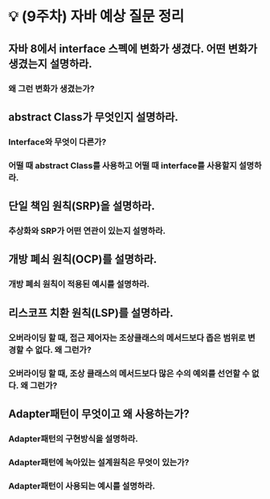 # 💡 (9주차) 자바 예상 질문 정리
## 자바 8에서 interface 스펙에 변화가 생겼다. 어떤 변화가 생겼는지 설명하라.

### 왜 그런 변화가 생겼는가?


## abstract Class가 무엇인지 설명하라.

### Interface와 무엇이 다른가?

### 어떨 때 abstract Class를 사용하고 어떨 때 interface를 사용할지 설명하라.

## 단일 책임 원칙(SRP)을 설명하라.

### 추상화와 SRP가 어떤 연관이 있는지 설명하라.

## 개방 폐쇠 원칙(OCP)를 설명하라.

### 개방 폐쇠 원칙이 적용된 예시를 설명하라.

## 리스코프 치환 원칙(LSP)를 설명하라.

### 오버라이딩 할 때, 접근 제어자는 조상클래스의 메서드보다 좁은 범위로 변경할 수 없다. 왜 그런가?

### 오버라이딩 할 때, 조상 클래스의 메서드보다 많은 수의 예외를 선언할 수 없다. 왜 그런가?


## Adapter패턴이 무엇이고 왜 사용하는가?

### Adapter패턴의 구현방식을 설명하라.

### Adapter패턴에 녹아있는 설계원칙은 무엇이 있는가?

### Adapter패턴이 사용되는 예시를 설명하라.


